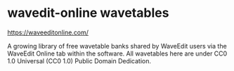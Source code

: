 # wavedit-online wavetables

https://waveeditonline.com/

A growing library of free wavetable banks shared by WaveEdit users via the WaveEdit Online tab within the software. All wavetables here are under CC0 1.0 Universal (CC0 1.0) Public Domain Dedication.

